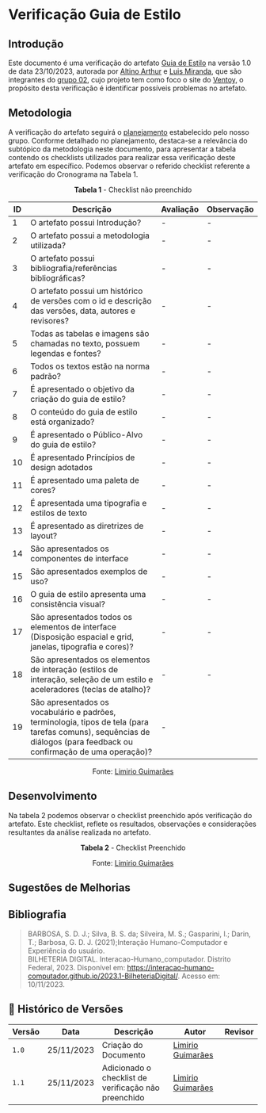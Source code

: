 # Verificação Guia de Estilo

## Introdução

Este documento é uma verificação do artefato [Guia de Estilo](https://interacao-humano-computador.github.io/2023.2-Ventoy/AnaliseDeRequisitos/guia-de-estilo/) na versão 1.0 de data 23/10/2023, autorada por [Altino Arthur](https://github.com/arthurrochamoreira) e [Luis Miranda](https://github.com/LuisMiranda10 ), que são integrantes do [grupo 02](https://github.com/Interacao-Humano-Computador/2023.2-Ventoy/tree/main), 
cujo projeto tem como foco o site do [Ventoy](https://www.ventoy.net/en/index.html), o propósito desta verificação é identificar possíveis problemas no artefato.

## Metodologia 

A verificação do artefato seguirá o [planejamento](https://interacao-humano-computador.github.io/2023.2-Ventoy/) estabelecido pelo nosso grupo. Conforme detalhado no planejamento, 
destaca-se a relevância do subtópico da metodologia neste documento, para apresentar a tabela contendo os checklists utilizados para realizar essa verificação deste artefato em específico. 
Podemos observar o referido checklist referente a verificação do Cronograma na Tabela 1. 

<center>

**Tabela 1** - Checklist não preenchido

| ID | Descrição                                                                                              | Avaliação  | Observação                                                             |
|----|------------------------------------------------------------------------------------------------------- |------------|------------------------------------------------------------------------|
| 1  | O artefato possui Introdução?                                                                          | -          | -                                                                      |
| 2  | O artefato possui a metodologia utilizada?                                                             | -          | -                                                                      |
| 3  | O artefato possui bibliografia/referências bibliográficas?                                             | -          | -                                                                      |
| 4  | O artefato possui um histórico de versões com o id e descrição das versões, data, autores e revisores? | -          | -                                                                      |
| 5  | Todas as tabelas e imagens são chamadas no texto, possuem legendas e fontes?                           | -          | -                                                                      |
| 6  | Todos os textos estão na norma padrão?                                       			      | -          | -                                                                      |
| 7  | É apresentado o objetivo da criação do guia de estilo?        					      | -          | -                                                                      |
| 8  | O conteúdo do guia de estilo está organizado?  							      | -          | -								            |
| 9  | É apresentado o Público-Alvo do guia de estilo?							      | -          | -             							    |
| 10  | É apresentado Princípios de design adotados						  	      | -          | -  								    |
| 11  | É apresentado uma paleta de cores?					   			      | -          | -  								    |
| 12  | É apresentada uma tipografia e estilos de texto							      | -          | -  								    |
| 13  | É apresentado as diretrizes de layout?								      | -          | -  								    |
| 14  | São apresentados os componentes de interface	      						      | -          | -  								    |
| 15  | São apresentados exemplos de uso?	  	    						      | -          | -  								    |
| 16  | O guia de estilo apresenta uma consistência visual?	  	    				      | -          | -  								    |
| 17  | São apresentados todos os elementos de interface (Disposição espacial e grid, janelas, tipografia e cores)?| -          | -  								    |
| 18  | São apresentados os elementos de interação (estilos de interação, seleção de um estilo e aceleradores (teclas de atalho)?| -          | -  						    |
| 19  | São apresentados os vocabulário e padrões, terminologia, tipos de tela (para tarefas comuns), sequências de diálogos (para feedback ou confirmação de uma operação)?| -          |	    |


Fonte: [Limirio Guimarães](https://github.com/LimirioGuimaraes)
</center>

## Desenvolvimento 

Na tabela 2 podemos observar o checklist preenchido após verificação do artefato. Este checklist, reflete os resultados, observações e considerações resultantes da análise realizada no artefato.

<center>

**Tabela 2** - Checklist Preenchido 



Fonte: [Limirio Guimarães](https://github.com/LimirioGuimaraes)

</center>

## Sugestões de Melhorias


</center>

## Bibliografia

> BARBOSA, S. D. J.; Silva, B. S. da; Silveira, M. S.; Gasparini, I.; Darin, T.; Barbosa, G. D. J. (2021);Interação Humano-Computador e Experiência do usuário.<br>
> BILHETERIA DIGITAL. Interacao-Humano_computador. Distrito Federal, 2023. Disponível em: <https://interacao-humano-computador.github.io/2023.1-BilheteriaDigital/>. Acesso em: 10/11/2023.<br>

## 📑 Histórico de Versões

| Versão |    Data    |       Descrição      | Autor                |   Revisor   |
| ------ | ---------- | -------------------- | ---------------------| ----------- |
| `1.0`  | 25/11/2023 | Criação do Documento | [Limirio Guimarães](https://github.com/LimirioGuimaraes)| |
| `1.1`  | 25/11/2023 | Adicionado o checklist de verificação não preenchido | [Limirio Guimarães](https://github.com/LimirioGuimaraes)| |